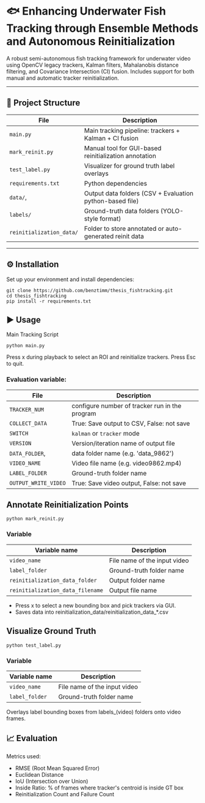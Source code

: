 # 🐟 Enhancing Underwater Fish Tracking through Ensemble Methods and Autonomous Reinitialization
A robust semi-autonomous fish tracking framework for underwater video using OpenCV legacy trackers, Kalman filters, Mahalanobis distance filtering, and Covariance Intersection (CI) fusion. Includes support for both manual and automatic tracker reinitialization.


---

## 📂 Project Structure

| File                  | Description                                                   |
|-----------------------|---------------------------------------------------------------|
| `main.py`         | Main tracking pipeline: trackers + Kalman + CI fusion         |
| `mark_reinit.py`      | Manual tool for GUI-based reinitialization annotation         |
| `test_label.py`       | Visualizer for ground truth label overlays                    |
| `requirements.txt`    | Python dependencies                                           |
| `data/`,     | Output data folders (CSV + Evaluation python-based file)               |
| `labels/`    | Ground-truth data folders (YOLO-style format)               |
| `reinitialization_data/` | Folder to store annotated or auto-generated reinit data   |

---

## ⚙️ Installation

Set up your environment and install dependencies:

```
git clone https://github.com/benztimm/thesis_fishtracking.git
cd thesis_fishtracking
pip install -r requirements.txt
```

## ▶️ Usage
Main Tracking Script
```
python main.py
```
Press x during playback to select an ROI and reinitialize trackers. Press Esc to quit.

### Evaluation variable:
| File                  | Description                                                   |
|-----------------------|---------------------------------------------------------------|
| `TRACKER_NUM`         | configure number of tracker run in the program         |
| `COLLECT_DATA`      | True: Save output to CSV, False: not save         |
| `SWITCH`       | `kalman` or `tracker` mode                  |
| `VERSION`    | Version/iteration name of output file                                           |
| `DATA_FOLDER`,     | data folder name (e.g. 'data_9862')               |
| `VIDEO_NAME`    | Video file name (e.g. video9862.mp4)               |
| `LABEL_FOLDER` | Ground-truth folder name   |
| `OUTPUT_WRITE_VIDEO` | True: Save video output, False: not save   |

## Annotate Reinitialization Points
```
python mark_reinit.py
```

### Variable
| Variable name                  | Description                                                   |
|-----------------------|---------------------------------------------------------------|
| `video_name`         | File name of the input video         |
| `label_folder`      | Ground-truth folder name         |
| `reinitialization_data_folder`      | Output folder name         |
| `reinitialization_data_filename`      | Output file name         |
- Press x to select a new bounding box and pick trackers via GUI.
- Saves data into reinitialization_data/reinitialization_data_*.csv

## Visualize Ground Truth

```
python test_label.py
```
### Variable
| Variable name                  | Description                                                   |
|-----------------------|---------------------------------------------------------------|
| `video_name`         | File name of the input video         |
| `label_folder`      | Ground-truth folder name         |

Overlays label bounding boxes from labels_(video) folders onto video frames.

## 📈 Evaluation
Metrics used:

- RMSE (Root Mean Squared Error)
- Euclidean Distance
- IoU (Intersection over Union)
- Inside Ratio: % of frames where tracker's centroid is inside GT box
- Reinitialization Count and Failure Count